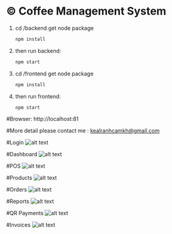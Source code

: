 # © Coffee Management System

1. cd /backend get node package
   ```bash
   npm install 
2. then run backend:
   ```cmd
   npm start
3. cd /frontend get node package
   ```bash
   npm install 
4. then run frontend:
    ```cmd
    npm start

#Browser: http://localhost:81

#More detail please contact me : kealranhcamkh@gmail.com

#Login
![alt text](image-8.png)

#Dashboard
![alt text](image-1.png)

#POS
![alt text](image.png)

#Products
![alt text](image-11.png)

#Orders
![alt text](image-9.png)

#Reports
![alt text](image-2.png)

#QR Payments
![alt text](image-6.png)

#Invoices
![alt text](image-7.png)